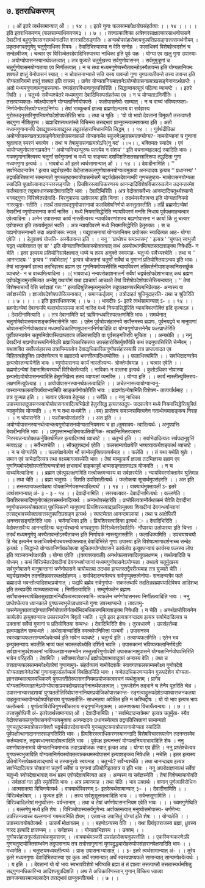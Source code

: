## ७. इतराधिकरणम्
। । ओं इतरे त्वर्थसामान्यात् ओं । । १४ । ।
इतरे गुणाः फलसाम्यापेक्षयोपसंहर्तव्याः । । १४ । ।
। । इति इतराधिकरणम् (फलसाम्याधिकरणम३ । । ७ । ।
तत्त्वप्रकाशिका
अत्रेश्वरसाक्षात्कारसाधनोपासने देवादीनां बहुगुणोपासनसमर्थनादस्ति शास्त्रादिसङ्गतिः ।
अन्यथोपसंहारोक्त्यनुपपत्तिप्रसङ्गात्तत्समर्थनीयम् । प्रकृतभगवद्गुणेषु चतुर्गुणाधिका विषयः ।
देवादिभिरुपास्या न वेति सन्देहः । फलाधिक्यं विशेषहेत्वदर्शनं च सन्देहवीजम् । चत्वार एव
विरिञ्चेतरदेवादिभिरुपास्या नाधिका इति पूर्वः पक्षः । योग्या एव खलु गुणा उपास्याः ।
अयोग्योपासनस्यानर्थफलत्वात् । तत्र युज्यते चतुर्मुखस्य सर्वगुणोपासनम् । सर्वमुमुत्रूणां च
चतुर्गुणोपासनयोग्यताया एव निर्णीतत्वात् । न च तथा मध्यमगुणेष्वस्यैतावन्तोऽस्यैतावन्त इति
योग्यतानियमः शक्यते ज्ञातुं येनोपासनं स्यात् । न चोपासनाभ्यासे सति यस्य यावन्तो गुणा
युगपत्यतीयन्ते तस्य तावन्त इति योग्यतानियमो ज्ञातुं शक्यत इति वाच्यम् । प्रागेव
योग्यतानियमाज्ञानेऽयोग्योपासनप्रयत्रप्रसङ्गेनानऽर्थप्राप्तेः । अतो मध्यमगुणानामनुपास्यत्वा-
त्त्ष्पसंहारविधानानुपपत्तिरिति । सिद्धान्तयत्सूत्रं पठित्वा व्याचष्टे । । इतरे त्विति । । चतुर्भ्यः
सर्वेभ्यश्चेतरे मध्यमगुणा देवादिभिरुपसंहर्तव्या एव । न च योग्यताऽनिर्णीतिः । तत्तत्पाप्यफल-
मपेक्ष्योपासने योग्यतानिर्णयोपपत्तेः । फलोपासनेयोः साम्यात् । न च वाच्यं भविष्यत्फला-
निर्णयेनोपास्तियोग्यताऽनिर्णयः । तेषां भाव्युत्कर्षं ज्ञात्वा ब्रह्मणोऽन्यस्य वा सर्वज्ञस्य
गुरोस्तदनुसारिगुणनियमोपदेशोपपत्तेरिति भावः । तथा च श्रुतिः । 'यो यो भावो
देवतानां विमुक्तौ तत्तत्पाप्तौ सद्गुणा नीशितुश्च । ब्रह्मादिशत्यथतांस्ते विचिन्त्य तत्तद्भावं
प्राप्नुवन्त्यात्मशक्त्या इति । अतो मध्यमगुणानामपि देवाद्युपास्यत्वाद्युस्त तदुपसंहाराभिधानमिति
सिद्धम् । । १४ । ।
गुर्वर्थदीपिका
अयोग्योपासनप्रयत्रप्रसङ्गेनेत्यत्रोपासनाकाले योग्यानामेव स्फुरणेऽमुपासमाताग्योग्य?-
नामयोग्यानां च गुणानां श्रुतत्वात् स्मरणं भवत्येव । तथा च तेषामुपासनाप्रयत्रोऽपि(नु वद' ।।५।।,
भक्तिमतः स्यादेव । एवं चायोग्यगुणोपासनाप्रयतेन '' अयोग्यमिच्छन्पुरुषः पतत्येव न
संशय' ' इति वचनान्महृदवद्यं स्यादिति भावः । गयमगुणानामित्यस्य चतुर्णां सर्वगुणानां
च वध्ये या सङ्ख्या दशविंशतिशतसहस्रादिरूपा तद्धटिता गुणा मध्यमगुणा इत्यर्थः । ।
भावबोधः
ओं इतरे त्वर्थसामान्यात् ओं । । १४ । । देवादीनामिति । '' सर्वाभेदादन्यत्रेम ' इत्यत्र
चर्द्व्यखस्यैव वेदोत्तासकलगुणोपासनयोग्यत्वमुक्त्वा अनन्दादयः इत्यत्र
'' प्रधानस्य' '
तद्व्यतिरिक्तानां सामान्यतो गुणचतुष्टयमात्रोपासनोत्तगै चर्द्व्यखेतरदेवानामपि गुणचतुष्टय-
मात्रोपासनयोग्यता स्यादिति पूपक्षोत्यानादनन्तरसङ्गतिः । प्रियशिरस्त्वाधिकरणस्य
आनन्दादिविशेषविचाररूपत्वेन तदनन्तरमेव कर्तव्यत्वात् तद्व्यवधानस्यादोषत्वादिति भावः ।
देवादिभिरिति । अत्र वेदोक्तसर्वेभ्यः आनन्दादिचतुर्थ्यश्चान्ये भगवद्गुणाः विरिश्वेतरदेवादि-
भिरनुपास्या उतोपास्या इति चिन्ता । तदर्थमस्यैतावन्त इति योग्यतानियमो नास्त्युता-
स्तीति । तदर्थं तावत्तावद्गुणोपासनायां फलविशेषनिर्णयो कस्तुतास्तीति । तर्हि
ब्रह्मणोऽन्येषां देवादीनां ष्णुणोपासनया कार्यं नास्ति । मध्ये नियमासिद्धेरिति
न्यायविवरणं मनसि निधाय पूर्वपक्षमाहचत्वार एवेत्यादिना । अनेन उपासनया कार्यं
नास्तीत्यस्य न्यायविवरणांशस्य बह्यणोपासना न कार्या किं तु चत्वार एवोपास्या इति
तात्पर्यमुक्तं भवति । अत्र न्यायविवरणे मध्ये नियमासिद्धेरिति हेतुरुक्तः । स च
वह्यणोपासनाभावे तदा अप्रयोजकः स्यात् । यद्युपासनायां योग्यतानियमः प्रयोजकः
स्यादित्यत आह- योग्या एवेति । । हेतुवाक्यं योजति- अस्यैतावन्त इति । ।
ननु ' 'प्राप्तेश्च समञ्जसम्' ' इत्यत्र ' 'युगपत् स्वभुजौ यद्वत् ध्यायेत्तावत एव स' ' इति
योग्यतानिर्णायकस्योक्तत्वात् कथं अस्योत्थानमित्यतस्तदाशङ्क्य निषेधति- न चेति । इतर
इत्यस्य प्रतियोगिसापेक्षत्वात् भाष्ये च तस्य अनुक्ते स्वयमाह- चतुर्भ्यः सर्वेभ्यश्चेति ।
तथा च '' आनन्दादयः '' इत्यत्र '' सर्वाभेदात्' ' इत्यत्र चोक्तानां चतुर्णां सर्वेषां च गुणानां
प्रतियोगितयाऽन्वय इति भावः । तेषां भाजुत्कर्षं ज्ञात्वा तदभिज्ञस्य ब्रह्मण एव
गुणनियमोपपत्तेरिति न्यायविवरणं तन्निवर्तनीयाशङ्कानिरासर्छूकं व्याचष्टे- न च
वाच्यमित्यादिना । ।( भाववाधः)
नन्वपरोक्षज्ञानार्त्ल्गं सर्वेषां चर्द्व्यखोपदेशाभावात् कथं ब्रह्मण एवोपदेष्ट्रत्वमुत्तामित्यत
अन्येषु यथायोगं यथा ह्याचार्या आचक्षते तेषां विशेषोपदेशोपपत्तेरित्यन्वयात् ।
'' तेषां विशेषमाचार्यो वेत्ति सर्वज्ञतां गतः ''
इत्यादिश्रुतिस्मृत्यनुसारेण तदुपलक्षणपरमित्यभिप्रेत्याह- अन्यस्य वा सर्वज्ञस्येति ।
ज्ञात्वोपदेशोपपत्तेरित्यन्वयात् । समानकर्तृत्वम् । तत्रोदाहतं श्रुतिमुदाहरति- तथा च
श्रुतिरिति । । ७ । । । । इति इतराधिकरणम् । । ७ । ।
भावदीपः
ऽ- इतरे त्वर्थसामान्यात् ऽ- । । १४ । । ब्रहणोऽन्येषां देवानामपि बल्लभोपासमया
कार्यं नास्ति मध्ये नियमासिद्धेरिति न्यायविवरणोक्तिं हृदि कृत्वाऽह । । देवादीनामित्यादि
। । तत्र देवानामिति पदं ऋषिगन्धवदिरुपलक्षणमिति भावः । समर्थनात्
चतुर्णामेवोपास्यत्वशङ्कानिरासेनेति भावः । एतेन पूर्वत्रोपसंहारनये सर्वोत्तमस्य ब्रह्मणः,
पूर्वनयद्वये च मानुषाणां चोपासनानिर्णयोक्तावत्र मध्यमाधिकारिणामुपासनानिर्णयादिति वा
योग्यगुणोपासनेनैव फलप्राप्तेरिति पूर्वोक्तन्यायेन चतुर्णामेवोपास्तिप्राप्तावत्र तन्निरासादिति
वा पूर्वसङ्गतिरपि सूचिता । । अन्यथेति । । ननु देवादीनां बह्यणोपास्त्यनिर्णयेऽपि
ब्रह्माधिकारिकतया उपसंहारोक्तिर्युक्तैवेति कथं तदनुपपत्तिरिति चेन्मैवम् । यथाशक्ति
सर्वोपसंहारस्य तत्राभिमतत्वेन देवाद्यधिकारिकगुणोपसंहारस्यापि तत्र प्राप्तत्वादत एव
विहितत्वहेतूक्तिः प्राप्तेश्चेत्यत्र च ब्रह्मादयो भवन्तीत्यादिभाष्योक्तिः । । फलाधिक्यमिति । ।
सर्वाभेदादन्यत्रेम इत्यत्रोस्तन्यायेनेति भावः । ष्णुणोपासनया कार्यं नास्तीत्यन्य-
त्रोक्तेर्भावमाह । । चत्वार एवेति । । ब्रह्मणोऽन्येषां देवानामित्यस्यार्थो विरिचेतरेत्यादि ।
नाविकाः न वल्लभा इत्यर्थः । कुतोऽधिका नोपास्या इत्यतोऽयोयोपासनत्वादिति
हेतुमभिप्रेत्य तस्य व्याप्यतां व्यनक्ति । । योग्या इति । । कार्यं नास्तीत्युक्तिरुप-
लक्षणमित्युपेत्याह । । अयोयोपासनस्यानर्थफलत्वादिति । । अचेतनासत्यायोग्यान्यनु-
पास्यान्यफलत्वविपर्ययाभ्यामिति साङ्कर्षणोक्तेरिति भावः । ब्रह्मणोऽन्येषामिति विशेषण-
तात्पर्यार्थमाह । । तत्र युज्यत इति । । चत्वार एवेत्यत्र हेतुमाह । । सर्वेति । ।
ननु नाधिका उपास्यास्तदुपासनस्यायोयोपासनत्वादित्यभिप्रेतो हेतुरसिद्ध इत्यतस्तदुप-
पादकत्वेन मध्ये नियमासिद्धेरित्युक्तिं व्याकुर्वन्नेव योजयति । । न च तथा मध्यमेति । ।स्म)
प्राप्तेश्च समञ्जसमित्यनेन गतार्थत्वमाशङ्कच निराह । । न चोपासनेति । । फलोक्त्योपसंहरति
। । अत इति । । अयोग्योपासनस्यानर्थत्वान्क्त्यगुणोपासनयोग्यतानियमस्य च हा।तुमशक्य-
त्वादित्यर्थः । अनुपपत्तिः देवादीनामिति भावः । । प्रागुक्तानन्दादिमात्रप्रतियोगिक-
त्वभ्रान्तिमितरपदस्य निरस्यन्नन्यत्रोक्तकर्नुक्तिर्थमितर इत्यादिभाष्यं व्याचष्टे । । चतुर्भ्य इति
। । सर्वाभेदादित्यतः सर्वपदानुवृत्तिं मत्वाऽऽह । । सर्वेभ्यश्चेति । । सौत्रतुशब्दार्थ एवेति ।
फलसाम्यापेक्षयेति भाष्यव्यावर्त्यशङ्कार्थ व्याचष्टे । । न च योग्यतेति । । फलापेक्षयेत्येव र्थौ
साम्येत्युक्तितात्पर्यमाह । । फलेति । । तं यथा यथेति श्रुतेः । समान एवं चाभेदादित्यत्र
तथा वक्ष्यमागत्वाच्चेति भावः । तेषां माप्युत्कर्षं ज्ञात्वा तदभिज्ञस्य ब्रह्मण एव
गुणनियमोपदेशोपपत्तेरित्यन्यत्रोक्तं ज्ञभावार्थं शङ्कापूर्वं भाष्यसङ्गततयाऽत्र योजयति । । न
च वाच्यमित्यादिना । । ब्रह्मण एवेत्पुपलक्षणमिति मत्त्वोक्तमन्यस्य वा सर्वज्ञस्येति ।
न्यायविवरणोक्तामेव श्रुतिमाह । । तथा चेति । । ब्रह्मा चलुरवः । दिशति
उपदिशतीत्यर्थः । फलोक्त्या सूत्रार्थमुपसंहरति । । अत इति । । तत्तत्पाप्यफलापेक्षया
योयतानिर्णयसम्भवादित्यर्थ' । । १४ । ।
वाक्यार्थमुक्तावली
ऽ- इतरे त्वर्थसामान्यात् अं- ३ - ३ - १४ । । देवादीनामिति । सरस्वत्यवर-
देवादीनामित्यर्थः । वल्लणेति । प्रियशिरसचादिष्णुणोपसंहारसमर्थनादित्यर्थः ।
अन्यथोपसंहारेति । प्राप्तेरित्यत्रान्यैर्यथाक्रमं चैवेति देवादीनां ष्णुणोपासनस्योक्तत्वात्
पूर्वाधिकरणे मानुषाणां प्रियशिरस्त्वाद्यप्राप्तिमुक्त्वा शिवादीनां देवगन्धर्वान्तानां
तत्सद्भावस्योक्तत्वात्तस्तुपपत्तिप्रसङ्ग इत्यर्थः । स्पष्टमेतत आनन्दमालायां । तथा च
आक्षेपिकी अनन्तरसङ्गतिरिति भावः । चर्णणाधिका इति । प्रियशिरस्त्वादिका इत्यर्थ ः ।
देवादिभिरिति । वेदोक्तसर्वेभ्य आनन्दादिभ्यः चतुर्भ्यश्चान्ये भगवद्गुणाः विरिञ्चेतरदेवादिभि-
र्नोपास्या उतोपास्या इति चिन्ता । तदर्थं मध्यमगुणेषु अस्यैतावन्तोऽस्यैतावन्त इति
निर्णायकं नास्त्युतास्तीति । फलाधिक्यमिति । उपचयापचयौ हि भेद इत्यनेन
फलाधिक्येनोपचयस्योक्तत्वात् देवादिभिरेते गुणाः उपास्या इति विशेषप्रमाणादर्शनाच्च
सन्देह इत्यर्थः । सिद्धान्ते योग्यतानिर्णायकोक्त्या सूचितमयोग्योपासने कार्यलोप
इत्युक्तन्यायं कार्यस्य फलस्य लोप इति व्यञ्जयर्न्थपक्षयति । योग्या एवेति ।(क्त्यक्त्यावली)
अनर्थफलवत्त्वादित्युपलक्षणम् । व्यर्थत्वादिति च वोध्यम् । कथं विरिञ्चेतरदेवादीनां
देवगन्धर्वान्तानां मध्यमगुणोपासनेऽयोग्यता । तथात्वे चतुर्मुखस्य सर्वगुणोपासने
मानुषान्तानां चर्णणोपासने चायोयतया तदभाव इत्यतस्तद्वैपरीत्यमाह तत्र युज्यते चेति ।
चर्द्व्यखशब्देन तदनतिन्नसरस्वक्षदेर्ग्रहणम् । सर्वाभेदादन्यत्रेत्यत्र सर्वगुण्युक्तत्वेनोपा-
सनादन्यत्रैव फले ब्रह्मादयो भवन्तीत्यादिशब्दप्रयोगात् । यद्यपि ब्रह्मेव सर्वगुणोपा-
सकस्तथापि तदतिन्नब्रह्मापयादिविषय आदिशब्द इति तत्त्वप्रदीपे व्याख्यतत्वाच्च ।
निर्णीतत्वादिति । सम्बूर्णफलेन ब्रह्मणः सर्वोपासनस्यापेक्षितसुखज्ञाननिर्दौषत्वस्वावरस्वामि-
त्वफलेन चर्णणोपासनस्य निर्णीतत्वादिति भावः ।
ननु प्राप्तेश्चेत्यत्र ध्यानकाले पुगपत्स्वभुजेऽवधावन्तो गुणाः उपस्थाप्यन्ते । तावतामु-
पासनेत्युक्तत्वाद्योग्यतानिर्णयोपपत्तेर्गतार्थभिदमधिकरणमित्यशङ्क्य निषेधति । न चेति ।
अनर्थप्राप्तेरित्यनेन कार्यलोप इत्युक्तन्यायः प्रकारान्तरेण विवृतो भवति । सूत्रे इतर
इत्यत्रानन्दादय इत्यत्र सर्वाभेदादित्यत्र च उक्तानां सर्वेषां गुणानां च प्रतियोगितया
सम्बन्धः । देवादिभिरिति शेषः । तुरवधारणे । उपसंहर्तव्या इल्वयाहृतेन सम्बध्यते ।
अर्थसामान्यादिति स्मत्कोपनिमित्ता पञ्चमी । उपासनस्य स्वस्वप्राप्यफलसाम्यमपेक्ष्येत्यर्थ
इति भावेन व्याचष्टे । चतुर्भ्य इति । तत्याप्यफलमिति । एतेन भव इत्युक्तन्यायः भवतीति
भाव्यं फलं भवस्तदपेक्ष्येति दर्शितो भवति । उपासकानां भविष्यत्फलानिर्णयेऽपि
सर्वज्ञानामुपदेशकानां भाविफलज्ञानसम्भवेन तस्तुसारिगुणोपदेशे उपासकानामुपासने
योग्यतानिर्णयोपपत्तिरिति भावेन परिहरति । तेषामिति । सर्वेषामपरोक्षार्त्धं
ब्रह्योपदेशाभावादुक्तं अन्यस्य वेति । तथा च तत्तताप्यफलसाम्यमपेक्ष्येतरेषां गुणानामुप-
संहर्तव्यत्वं नामोपेदशकैः स्वावगतफलसाम्यमपेक्ष्य गुणोपदेशे योग्यताज्ञानेनेतरेषां
गुणानामुपसंहर्तव्यत्वं विवक्षितमिति भावः । नन्वेतदधिकरणन्यायेन गुरूपदेशेन योग्यता-
ज्ञानसम्भवात्पास्यधिकरणे पुगपततीतेरुपासनानियमप्रयोजकत्ववचनं व्यर्थशुक्तम् । प्रागेव
योग्यतानियमाज्ञानेऽयोग्योपासाप्रयत्रदोषप्रसङ्गेनानर्थफलत्वात् । गुरूपदेशेन तद्भाने च तेनैव
पूतरिति चेन्न । उपासनाभ्यासदशायां युगपततीतिरिवोपासनानियमप्रयोजिकोपासकान्त-
रङ्गत्वाद्रुरूपदेशेऽप्याश्वासजनकतया दाहतुत्वाच्चायोग्यदोषपरिहाराय युगपत्ग्रतीति-
साधनतया अपेक्षित इति न कश्चिद्दोषः । यो यो भाव इत्यत्र भावः फलोत्कर्षः ।
पूर्णात्वाविरोधिगुणस्वीकाराय सद्गुणानित्युक्तम् । आत्मशक्त्या विचार्येत्यन्वयः । । ७ । ।तत्त्वसुबोधिनी
अं- इतरेत्वर्थसामान्यात् ओं । देवादीनामिति । ' सर्वाभेदादन्यत्रेमम' इत्यत्र चतुर्मुख-
स्यैव वेदोक्तसकलगुणोपासनयोग्यत्वमुक्त्वा आनन्दादयः प्रधानस्येत्यत्र तद्व्यतिरिक्तानां
सामान्यतो गुणचतुष्टयमात्रोपासनोक्तौ चर्द्व्यखेतरदेवानामपि गुणचतुष्टयमात्रोपासनायोग्यता
स्यादिति पूर्वपक्षोत्थानादानन्तरसङ्गतिरिति भावः । प्रियशिरस्त्वाधिकरणस्यानन्दादि
विशेषविचाररूपत्वेन तदनन्तरमेव कर्तव्यत्वात्, तद्व्यवधानस्यादोषत्वादिति भावः । पूर्वपक्ष
इत्यनन्तरं योग्यतानियमाभावादिति शेषः । ननु वशणोपासनाभावे योग्यतानियमाभावः
तदाऽप्रयोजकः स्यात् इत्यत आह । योग्या एव हीति । ननु प्राप्तेश्चेत्यत्र युगपत्स्वभुजाविति
योग्यतानिर्णयस्योक्तत्वात्कथमस्योपासनं इत्याशङ्कय निषेधति । नचेति । इतर इत्यस्य
प्रतियोगिसापेक्षत्वत्वाद्भाष्ये च तस्यानुत्तोः स्वयमाह । चतुर्भ्यः? सर्वेभ्यश्चेति । तथा
चानन्दादय इत्यत्र सर्वाभेदादित्यत्र चोक्तानां चतुर्णां सर्वेषां च गुणानां प्रतियोगिइतयात्र य
इति भावः । ननु अपरोक्षज्ञानात्थं सर्वेषां चतुर्भ्यः स्वोपदेशाभावात् कथं ब्रहम
एवोपदेह्मवमित्यत आह । अन्यस्य वा सर्वज्ञस्येति । तेषां विशेषमाचायोवति । सर्वज्ञतां
गत इति स्मृतेरिति भावः । अत्र प्रमाणमाह । तथा चेति । भाव उक्तर्थः । शणान्
पूर्णत्वाविरोधिनः । आत्मशक्त्या विचिन्त्येत्यर्थः ।
वाक्यार्थविवरणम्
ऽ- इतरेत्वर्थसामान्यात् ३- । । देवादीनामिति । । विरिञ्चेतरेषाम् । । युज्यत इति । ।
तस्य सर्वशुसूत्तमत्वादिति भावः । । सर्वन्तसूणामिति । । विरिञ्चादितरेषां मनुष्योत्तम-
पर्यन्तानाम् । तथा च तेषां चर्णणोपासनानियम एवेति भावः । । । ख्यमगुणेष्विति । ।
बल्लणेषु मध्ये इति शेषः । विरिञ्चोपास्यसर्वगुणेभ्यः अर्वाक्तनत्वात् मनुष्योत्तमोपास्य-
चर्णणेभ्यः उपरितनत्वाच्च वल्लणानां गयमत्वमिति ज्ञेयम् । एतावन्तः उपासितुं योग्यां
इति शेषः । । योग्यतेति । । उपास्यत्वयोयतेत्यर्थः । उत्कर्षं मोक्षाख्यम् । । । बहणोऽन्यस्य
वेति । । यथा प्रियंवृतराजस्य ब्रह्मा, ध्रुवस्य नारद इत्यादि ज्ञातव्यम् । । सर्वज्ञस्य । ।
योयाताभिज्ञस्य । । उक्तम् । । गुणोपसंहारानुपसंहारर्थकमुपासनम् । ।वाक्यार्थमञ्जरी
उपसंहारोक्त्यनुपपत्तीति । । एकस्मिन्मकरणेऽपि गुणचतुष्टयोक्तिसम्भवेन तदुपासनाय तत्र
तत्रोत्तागुणानां युगपद्रुद्ध्यारोहरूपोपसंहारानपेक्षणादिति भावः । । मध्यमेति । ।
चतुष्टयमध्यवर्तीत्यर्थः । प्राक् उपासनाभ्यासात् । ।
३- इतरे त्वर्थसामान्यात् अं- । । तुरेव इतरे मध्यमगुणाः देवादिभिरुपास्या एव कुतः
अर्थे सामान्यात् अर्थे स्वस्वप्राप्यफले सामान्यात् साम्यमपेक्ष्येत्यर्थः । । य इति । । देवतानां
यो यो भावः स्वभावविशेषो भविष्यति ब्रह्मा तं तं ज्ञात्वा तत्तत्पाप्तौ तत्ततास्यर्थमशितुः
सद्गुणानधिकारिभ्य आदिशत्युपदिशति । अथ ते अधिकारिणस्तान् गुणान् विचित्य
ध्यात्वा ज्ञानजन्यपरमात्मप्रसादेन तत्तद्भावं प्राप्नुवन्तीत्यर्थः । । ७ । ।
